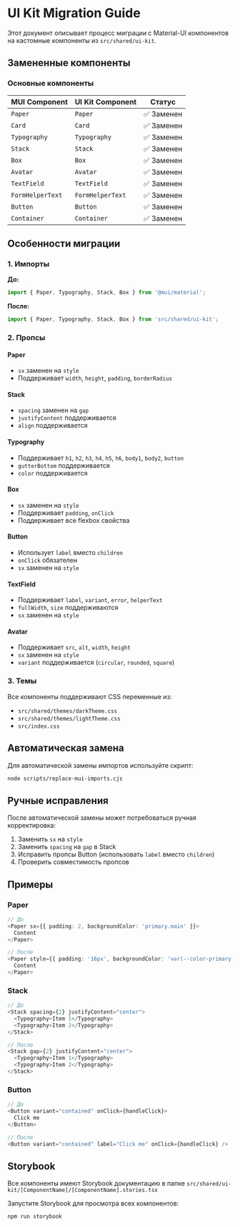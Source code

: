 # UI Kit Migration Guide

Этот документ описывает процесс миграции с Material-UI компонентов на кастомные компоненты из `src/shared/ui-kit`.

## Замененные компоненты

### Основные компоненты

| MUI Component | UI Kit Component | Статус |
|---------------|------------------|--------|
| `Paper` | `Paper` | ✅ Заменен |
| `Card` | `Card` | ✅ Заменен |
| `Typography` | `Typography` | ✅ Заменен |
| `Stack` | `Stack` | ✅ Заменен |
| `Box` | `Box` | ✅ Заменен |
| `Avatar` | `Avatar` | ✅ Заменен |
| `TextField` | `TextField` | ✅ Заменен |
| `FormHelperText` | `FormHelperText` | ✅ Заменен |
| `Button` | `Button` | ✅ Заменен |
| `Container` | `Container` | ✅ Заменен |

## Особенности миграции

### 1. Импорты

**До:**
```typescript
import { Paper, Typography, Stack, Box } from '@mui/material';
```

**После:**
```typescript
import { Paper, Typography, Stack, Box } from 'src/shared/ui-kit';
```

### 2. Пропсы

#### Paper
- `sx` заменен на `style`
- Поддерживает `width`, `height`, `padding`, `borderRadius`

#### Stack
- `spacing` заменен на `gap`
- `justifyContent` поддерживается
- `align` поддерживается

#### Typography
- Поддерживает `h1`, `h2`, `h3`, `h4`, `h5`, `h6`, `body1`, `body2`, `button`
- `gutterBottom` поддерживается
- `color` поддерживается

#### Box
- `sx` заменен на `style`
- Поддерживает `padding`, `onClick`
- Поддерживает все flexbox свойства

#### Button
- Использует `label` вместо `children`
- `onClick` обязателен
- `sx` заменен на `style`

#### TextField
- Поддерживает `label`, `variant`, `error`, `helperText`
- `fullWidth`, `size` поддерживаются
- `sx` заменен на `style`

#### Avatar
- Поддерживает `src`, `alt`, `width`, `height`
- `sx` заменен на `style`
- `variant` поддерживается (`circular`, `rounded`, `square`)

### 3. Темы

Все компоненты поддерживают CSS переменные из:
- `src/shared/themes/darkTheme.css`
- `src/shared/themes/lightTheme.css`
- `src/index.css`

## Автоматическая замена

Для автоматической замены импортов используйте скрипт:

```bash
node scripts/replace-mui-imports.cjs
```

## Ручные исправления

После автоматической замены может потребоваться ручная корректировка:

1. Заменить `sx` на `style`
2. Заменить `spacing` на `gap` в Stack
3. Исправить пропсы Button (использовать `label` вместо `children`)
4. Проверить совместимость пропсов

## Примеры

### Paper
```typescript
// До
<Paper sx={{ padding: 2, backgroundColor: 'primary.main' }}>
  Content
</Paper>

// После
<Paper style={{ padding: '16px', backgroundColor: 'var(--color-primary)' }}>
  Content
</Paper>
```

### Stack
```typescript
// До
<Stack spacing={2} justifyContent="center">
  <Typography>Item 1</Typography>
  <Typography>Item 2</Typography>
</Stack>

// После
<Stack gap={2} justifyContent="center">
  <Typography>Item 1</Typography>
  <Typography>Item 2</Typography>
</Stack>
```

### Button
```typescript
// До
<Button variant="contained" onClick={handleClick}>
  Click me
</Button>

// После
<Button variant="contained" label="Click me" onClick={handleClick} />
```

## Storybook

Все компоненты имеют Storybook документацию в папке `src/shared/ui-kit/[ComponentName]/[ComponentName].stories.tsx`

Запустите Storybook для просмотра всех компонентов:

```bash
npm run storybook
``` 